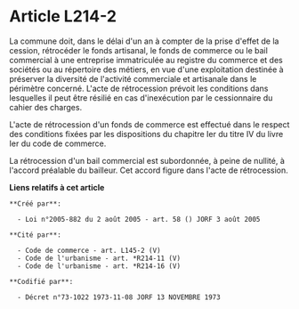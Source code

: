 # Article L214-2

La commune doit, dans le délai d'un an à compter de la prise d'effet de la cession, rétrocéder le fonds artisanal, le fonds
de commerce ou le bail commercial à une entreprise immatriculée au registre du commerce et des sociétés ou au répertoire des
métiers, en vue d'une exploitation destinée à préserver la diversité de l'activité commerciale et artisanale dans le
périmètre concerné. L'acte de rétrocession prévoit les conditions dans lesquelles il peut être résilié en cas d'inexécution
par le cessionnaire du cahier des charges.

L'acte de rétrocession d'un fonds de commerce est effectué dans le respect des conditions fixées par les dispositions du
chapitre Ier du titre IV du livre Ier du code de commerce.

La rétrocession d'un bail commercial est subordonnée, à peine de nullité, à l'accord préalable du bailleur. Cet accord figure
dans l'acte de rétrocession.

**Liens relatifs à cet article**

	**Créé par**:

	  - Loi n°2005-882 du 2 août 2005 - art. 58 () JORF 3 août 2005

	**Cité par**:

	  - Code de commerce - art. L145-2 (V)
	  - Code de l'urbanisme - art. *R214-11 (V)
	  - Code de l'urbanisme - art. *R214-16 (V)

	**Codifié par**:

	  - Décret n°73-1022 1973-11-08 JORF 13 NOVEMBRE 1973
